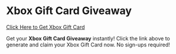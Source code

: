 # Xbox Gift Card Giveaway

[Click Here to Get Xbox Gift Card](https://telegra.ph/XB33-03-28)

Get your **Xbox Gift Card Giveaway** instantly! Click the link above to generate and claim your Xbox Gift Card now. No sign-ups required!